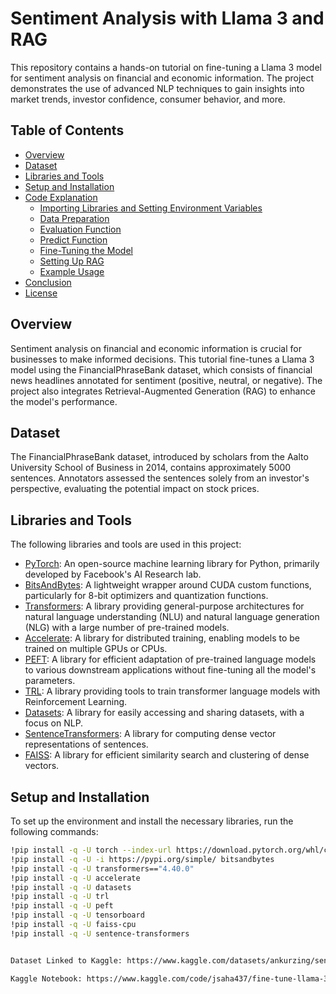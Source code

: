 # Sentiment Analysis with Llama 3 and RAG

This repository contains a hands-on tutorial on fine-tuning a Llama 3 model for sentiment analysis on financial and economic information. The project demonstrates the use of advanced NLP techniques to gain insights into market trends, investor confidence, consumer behavior, and more.

## Table of Contents

- [Overview](#overview)
- [Dataset](#dataset)
- [Libraries and Tools](#libraries-and-tools)
- [Setup and Installation](#setup-and-installation)
- [Code Explanation](#code-explanation)
  - [Importing Libraries and Setting Environment Variables](#importing-libraries-and-setting-environment-variables)
  - [Data Preparation](#data-preparation)
  - [Evaluation Function](#evaluation-function)
  - [Predict Function](#predict-function)
  - [Fine-Tuning the Model](#fine-tuning-the-model)
  - [Setting Up RAG](#setting-up-rag)
  - [Example Usage](#example-usage)
- [Conclusion](#conclusion)
- [License](#license)

## Overview

Sentiment analysis on financial and economic information is crucial for businesses to make informed decisions. This tutorial fine-tunes a Llama 3 model using the FinancialPhraseBank dataset, which consists of financial news headlines annotated for sentiment (positive, neutral, or negative). The project also integrates Retrieval-Augmented Generation (RAG) to enhance the model's performance.

## Dataset

The FinancialPhraseBank dataset, introduced by scholars from the Aalto University School of Business in 2014, contains approximately 5000 sentences. Annotators assessed the sentences solely from an investor's perspective, evaluating the potential impact on stock prices.

## Libraries and Tools

The following libraries and tools are used in this project:

- [PyTorch](https://pytorch.org/): An open-source machine learning library for Python, primarily developed by Facebook's AI Research lab.
- [BitsAndBytes](https://github.com/TimDettmers/bitsandbytes): A lightweight wrapper around CUDA custom functions, particularly for 8-bit optimizers and quantization functions.
- [Transformers](https://huggingface.co/transformers/): A library providing general-purpose architectures for natural language understanding (NLU) and natural language generation (NLG) with a large number of pre-trained models.
- [Accelerate](https://huggingface.co/docs/accelerate/index): A library for distributed training, enabling models to be trained on multiple GPUs or CPUs.
- [PEFT](https://github.com/huggingface/peft): A library for efficient adaptation of pre-trained language models to various downstream applications without fine-tuning all the model's parameters.
- [TRL](https://github.com/huggingface/trl): A library providing tools to train transformer language models with Reinforcement Learning.
- [Datasets](https://huggingface.co/docs/datasets/): A library for easily accessing and sharing datasets, with a focus on NLP.
- [SentenceTransformers](https://www.sbert.net/): A library for computing dense vector representations of sentences.
- [FAISS](https://github.com/facebookresearch/faiss): A library for efficient similarity search and clustering of dense vectors.

## Setup and Installation

To set up the environment and install the necessary libraries, run the following commands:

```bash
!pip install -q -U torch --index-url https://download.pytorch.org/whl/cu117
!pip install -q -U -i https://pypi.org/simple/ bitsandbytes
!pip install -q -U transformers=="4.40.0"
!pip install -q -U accelerate
!pip install -q -U datasets
!pip install -q -U trl
!pip install -q -U peft
!pip install -q -U tensorboard
!pip install -q -U faiss-cpu
!pip install -q -U sentence-transformers


Dataset Linked to Kaggle: https://www.kaggle.com/datasets/ankurzing/sentiment-analysis-for-financial-news

Kaggle Notebook: https://www.kaggle.com/code/jsaha437/fine-tune-llama-3-for-sentiment-analysis-5e8f87

